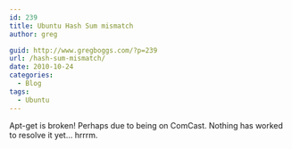 ```yaml
---
id: 239
title: Ubuntu Hash Sum mismatch
author: greg

guid: http://www.gregboggs.com/?p=239
url: /hash-sum-mismatch/
date: 2010-10-24
categories:
  - Blog
tags:
  - Ubuntu
---
```

Apt-get is broken! Perhaps due to being on ComCast. Nothing has worked to resolve it yet&#8230; hrrrm.